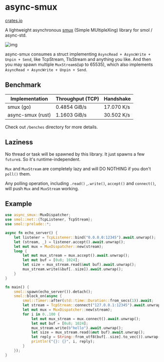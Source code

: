 # async-smux

[crates.io](https://crates.io/crates/async_smux)

A lightweight asynchronous [smux](https://github.com/xtaci/smux) (Simple MUltipleXing) library for smol / async-std. 

![img](https://raw.githubusercontent.com/xtaci/smux/master/mux.jpg)

async-smux consumes a struct implementing `AsyncRead + AsyncWrite + Unpin + Send`, like TcpStream, TlsStream and anything you like. And then you may spawn multiple `MuxStream`s(up to 65535), which also implements `AsyncRead + AsyncWrite + Unpin + Send`.

## Benchmark

| Implementation    | Throughput (TCP) | Handshake  |
| ----------------- | ---------------- | ---------- |
| smux (go)         | 0.4854 GiB/s     | 17.070 K/s |
| async-smux (rust) | 1.1603 GiB/s     | 30.502 K/s |

Check out `/benches` directory for more details.

## Laziness

No thread or task will be spawned by this library. It just spawns a few `future`s. So it's runtime-independent.

`Mux` and `MuxStream` are completely lazy and will DO NOTHING if you don't `poll()` them.

Any polling operation, including `.read()` ,`.write()`, `accept()` and `connect()`, will push `Mux` and `MuxStream` working.

## Example

```rust
use async_smux::MuxDispatcher;
use smol::net::{TcpListener, TcpStream};
use smol::prelude::*;

async fn echo_server() {
    let listener = TcpListener::bind("0.0.0.0:12345").await.unwrap();
    let (stream, _) = listener.accept().await.unwrap();
    let mut mux = MuxDispatcher::new(stream);
    loop {
        let mut mux_stream = mux.accept().await.unwrap();
        let mut buf = [0u8; 1024];
        let size = mux_stream.read(&mut buf).await.unwrap();
        mux_stream.write(&buf[..size]).await.unwrap();
    }
}

fn main() {
    smol::spawn(echo_server()).detach();
    smol::block_on(async {
        smol::Timer::after(std::time::Duration::from_secs(1)).await;
        let stream = TcpStream::connect("127.0.0.1:12345").await.unwrap();
        let mut mux = MuxDispatcher::new(stream);
        for i in 0..100 {
            let mut mux_stream = mux.connect().await.unwrap();
            let mut buf = [0u8; 1024];
            mux_stream.write(b"hello").await.unwrap();
            let size = mux_stream.read(&mut buf).await.unwrap();
            let reply = String::from_utf8(buf[..size].to_vec()).unwrap();
            println!("{}: {}", i, reply);
        }
    });
}

```


